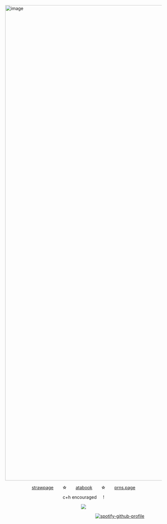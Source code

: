 <img width="2397" height="1530" alt="image" src="https://github.com/user-attachments/assets/7d3a8096-d757-4103-a1a1-51324ec800b4" />








<p align="center">
  <a href=https://cemetery-girl.straw.page/>strawpage</a>⠀ ⠀  ☆⠀ ⠀  <a href=https://mass1xfection.atabook.org/>atabook</a>⠀ ⠀  ☆⠀ ⠀  <a href=https://en.pronouns.page/@v.1x.en>prns.page</a>
</p>


<p align="center">
  c+h encouraged⠀⠀!
</p>


<p align="center">
  <img src="[![spotify-github-profile](https://spotify-github-profile.kittinanx.com/api/view?uid=31n36744pxrqlhnihu3jioaqiqyy&cover_image=false&theme=default&show_offline=true&background_color=0c0750&interchange=false&bar_color=2965c7)](https://github.com/kittinan/spotify-github-profile)" />
</p>

 ⠀  ⠀ ⠀  ⠀ ⠀  ⠀ ⠀  ⠀ ⠀  ⠀ ⠀  ⠀ ⠀  ⠀ ⠀⠀ ⠀  ⠀ ⠀  ⠀ ⠀[![spotify-github-profile](https://spotify-github-profile.kittinanx.com/api/view?uid=31lfpy5lvi5vrmkpiavbrvwrhdvu&cover_image=true&theme=default&show_offline=false&background_color=000000&interchange=false&bar_color=e12323)](https://github.com/kittinan/spotify-github-profile)

